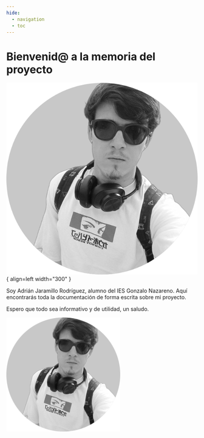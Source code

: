 ```yaml
---
hide:
  - navigation
  - toc
---
```


# Bienvenid@ a la memoria del proyecto

![profilepic](images/profile-pic.png){ align=left width="300" }

Soy Adrián Jaramillo Rodríguez, alumno del IES Gonzalo Nazareno. Aquí encontrarás toda la documentación de forma escrita sobre mi proyecto.

Espero que todo sea informativo y de utilidad, un saludo.

<img src="images/profile-pic.png" alt="pfp" width="300" height="300"/>
